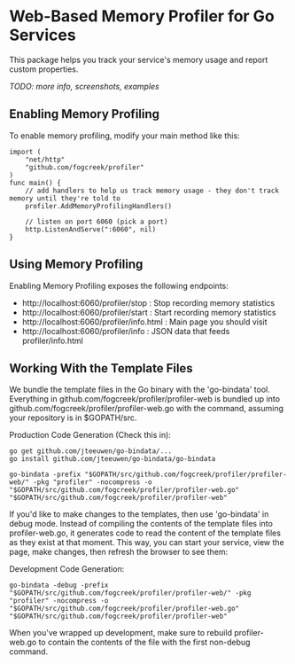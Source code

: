 Web-Based Memory Profiler for Go Services
=========================================

This package helps you track your service's memory usage and report custom properties.

*TODO: more info, screenshots, examples*


Enabling Memory Profiling
-------------------------

To enable memory profiling, modify your main method like this:

	import (
		"net/http"
		"github.com/fogcreek/profiler"
	)
	func main() {
		// add handlers to help us track memory usage - they don't track memory until they're told to
		profiler.AddMemoryProfilingHandlers()

		// listen on port 6060 (pick a port)
		http.ListenAndServe(":6060", nil)
	}


Using Memory Profiling
----------------------

Enabling Memory Profiling exposes the following endpoints:

- http://localhost:6060/profiler/stop :    Stop recording memory statistics
- http://localhost:6060/profiler/start :   Start recording memory statistics
- http://localhost:6060/profiler/info.html :   Main page you should visit
- http://localhost:6060/profiler/info :   JSON data that feeds profiler/info.html


Working With the Template Files
-------------------------------

We bundle the template files in the Go binary with the 'go-bindata' tool. Everything in
github.com/fogcreek/profiler/profiler-web is bundled up into github.com/fogcreek/profiler/profiler-web.go
with the command, assuming your repository is in $GOPATH/src.

Production Code Generation (Check this in):

	go get github.com/jteeuwen/go-bindata/...
	go install github.com/jteeuwen/go-bindata/go-bindata

	go-bindata -prefix "$GOPATH/src/github.com/fogcreek/profiler/profiler-web/" -pkg "profiler" -nocompress -o "$GOPATH/src/github.com/fogcreek/profiler/profiler-web.go" "$GOPATH/src/github.com/fogcreek/profiler/profiler-web"

If you'd like to make changes to the templates, then use 'go-bindata' in debug mode. Instead of compiling
the contents of the template files into profiler-web.go, it generates code to read the content of the template
files as they exist at that moment. This way, you can start your service, view the page, make changes, then
refresh the browser to see them:

Development Code Generation:

	go-bindata -debug -prefix "$GOPATH/src/github.com/fogcreek/profiler/profiler-web/" -pkg "profiler" -nocompress -o "$GOPATH/src/github.com/fogcreek/profiler/profiler-web.go" "$GOPATH/src/github.com/fogcreek/profiler/profiler-web"

When you've wrapped up development, make sure to rebuild profiler-web.go to contain the contents of the file with the first non-debug command.
